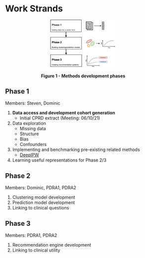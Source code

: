 # Work Strands

<figure>
  <p align="center">
    <img src="gfx/project_phases.png" alt="Project Phases" style="width:50%">
  </p>
  <p align="center">
    <b>Figure 1 - Methods development phases</b>
  </p>
</figure>

## Phase 1

Members: Steven, Dominic

1. **Data access and development cohort generation**
    - Initial CPRD extract (Meeting: 06/10/21)
2. Data exploration
    - Missing data
    - Structure
    - Bias
    - Confounders
3. Implementing and benchmarking pre-existing related methods
    - [DeepIPW](https://github.com/ruoqi-liu/DeepIPW)
4. Learning useful representations for Phase 2/3

## Phase 2

Members: Dominic, PDRA1, PDRA2

1. Clustering model development
2. Prediction model development
3. Linking to clinical questions

## Phase 3

Members: PDRA1, PDRA2

1. Recommendation engine development
2. Linking to clinical utility
